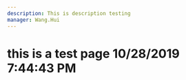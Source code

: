 ```yaml
---
description: This is description testing
manager: Wang.Hui
---
```

# this is a test page 10/28/2019 7:44:43 PM